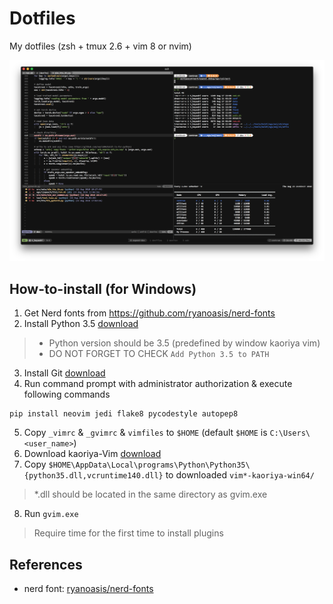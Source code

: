 # Dotfiles

My dotfiles (zsh + tmux 2.6 + vim 8 or nvim)

![](./sample/terminal.png)

## How-to-install (for Windows)

1. Get Nerd fonts from <https://github.com/ryanoasis/nerd-fonts>
2. Install Python 3.5 [download](https://www.python.org/ftp/python/3.5.4/python-3.5.4-amd64.exe)

> - Python version should be 3.5 (predefined by window kaoriya vim)
> - DO NOT FORGET TO CHECK `Add Python 3.5 to PATH`

3. Install Git [download](https://github.com/git-for-windows/git/releases/latest)
4. Run command prompt with administrator authorization & execute following commands

```
pip install neovim jedi flake8 pycodestyle autopep8
```

5. Copy `_vimrc` & `_gvimrc` & `vimfiles` to `$HOME` (default `$HOME` is `C:\Users\<user_name>`)
6. Download kaoriya-Vim [download](http://vim-jp.org/redirects/koron/vim-kaoriya/latest/win64/)
7. Copy `$HOME\AppData\Local\programs\Python\Python35\{python35.dll,vcruntime140.dll}` to downloaded `vim*-kaoriya-win64/`

> *.dll should be located in the same directory as gvim.exe

8. Run `gvim.exe`

> Require time for the first time to install plugins

## References

- nerd font: [ryanoasis/nerd-fonts](https://github.com/ryanoasis/nerd-fonts)
